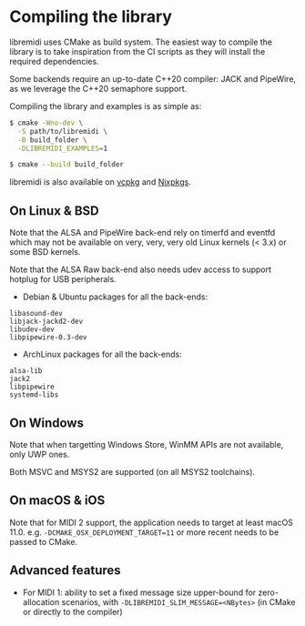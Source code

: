 # Compiling the library

libremidi uses CMake as build system.
The easiest way to compile the library is to take inspiration from the CI scripts as they will install the required dependencies.

Some backends require an up-to-date C++20 compiler: JACK and PipeWire, as we leverage the C++20 semaphore support.

Compiling the library and examples is as simple as:

```bash
$ cmake -Wno-dev \
  -S path/to/libremidi \
  -B build_folder \
  -DLIBREMIDI_EXAMPLES=1 

$ cmake --build build_folder
```

libremidi is also available on [vcpkg](https://vcpkg.link/ports/libremidi) and [Nixpkgs](https://mynixos.com/nixpkgs/package/libremidi).

## On Linux & BSD

Note that the ALSA and PipeWire back-end rely on timerfd and eventfd which 
may not be available on very, very, very old Linux kernels (< 3.x) or some BSD kernels.

Note that the ALSA Raw back-end also needs udev access to support hotplug for USB peripherals.

- Debian & Ubuntu packages for all the back-ends: 
```
libasound-dev
libjack-jackd2-dev
libudev-dev
libpipewire-0.3-dev
```

- ArchLinux packages for all the back-ends: 
```
alsa-lib
jack2
libpipewire
systemd-libs
```

## On Windows
Note that when targetting Windows Store, WinMM APIs are not available, only UWP ones.

Both MSVC and MSYS2 are supported (on all MSYS2 toolchains).

## On macOS & iOS
Note that for MIDI 2 support, the application needs to target at least macOS 11.0.
e.g. `-DCMAKE_OSX_DEPLOYMENT_TARGET=11` or more recent needs to be passed to CMake.

## Advanced features

- For MIDI 1: ability to set a fixed message size upper-bound for zero-allocation scenarios, with `-DLIBREMIDI_SLIM_MESSAGE=<NBytes>` (in CMake or directly to the compiler)
